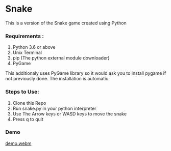 # Snake
This is a version of the Snake game created using Python

### Requirements :
1. Python 3.6 or above
2. Unix Terminal
3. pip (The python external module downloader)
4. PyGame

This additionaly uses PyGame library so it would ask you to install pygame if not previously done.
The installation is automatic.

### Steps to Use:

1. Clone this Repo
2. Run snake.py in your python interpreter
3. Use The Arrow keys or WASD keys to move the snake
4. Press q to quit

### Demo


[demo.webm](https://user-images.githubusercontent.com/56635847/183296830-05ffb4d7-0cb0-4800-b9b1-e0c7901eb3cc.webm)
